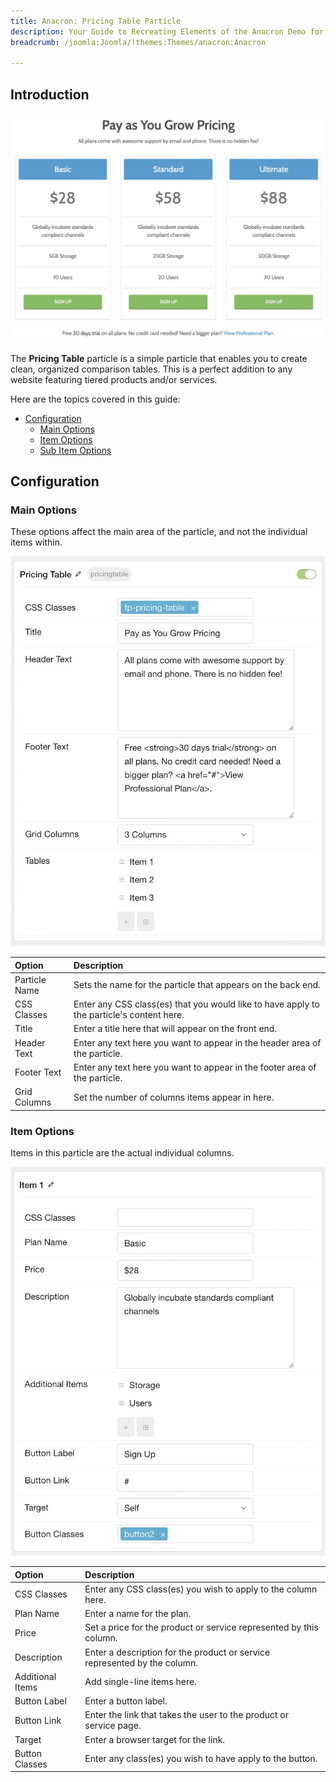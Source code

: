 ```yaml
---
title: Anacron: Pricing Table Particle
description: Your Guide to Recreating Elements of the Anacron Demo for Joomla
breadcrumb: /joomla:Joomla/!themes:Themes/anacron:Anacron

---
```


## Introduction

![](assets/particle_pricing1.jpeg)

The **Pricing Table** particle is a simple particle that enables you to create clean, organized comparison tables. This is a perfect addition to any website featuring tiered products and/or services.

Here are the topics covered in this guide:

* [Configuration](#configuration)
    - [Main Options](#main-options)
    - [Item Options](#item-options)
    - [Sub Item Options](#sub-item-options)

## Configuration

### Main Options 

These options affect the main area of the particle, and not the individual items within.

![](assets/particle_pricing2.jpeg)

| Option        | Description                                                                               |
| :-----        | :-----                                                                                    |
| Particle Name | Sets the name for the particle that appears on the back end.                              |
| CSS Classes   | Enter any CSS class(es) that you would like to have apply to the particle's content here. |
| Title         | Enter a title here that will appear on the front end.                                     |
| Header Text   | Enter any text here you want to appear in the header area of the particle.                |
| Footer Text   | Enter any text here you want to appear in the footer area of the particle.                |
| Grid Columns  | Set the number of columns items appear in here.                                           |


### Item Options

Items in this particle are the actual individual columns.

![](assets/particle_pricing3.jpeg)

| Option           | Description                                                               |
| :-----           | :-----                                                                    |
| CSS Classes      | Enter any CSS class(es) you wish to apply to the column here.             |
| Plan Name        | Enter a name for the plan.                                                |
| Price            | Set a price for the product or service represented by this column.        |
| Description      | Enter a description for the product or service represented by the column. |
| Additional Items | Add single-line items here.                                               |
| Button Label     | Enter a button label.                                                     |
| Button Link      | Enter the link that takes the user to the product or service page.        |
| Target           | Enter a browser target for the link.                                      |
| Button Classes   | Enter any class(es) you wish to have apply to the button.                 |